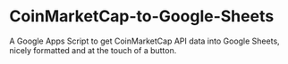 # CoinMarketCap-to-Google-Sheets
A Google Apps Script to get CoinMarketCap API data into Google Sheets, nicely formatted and at the touch of a button.
